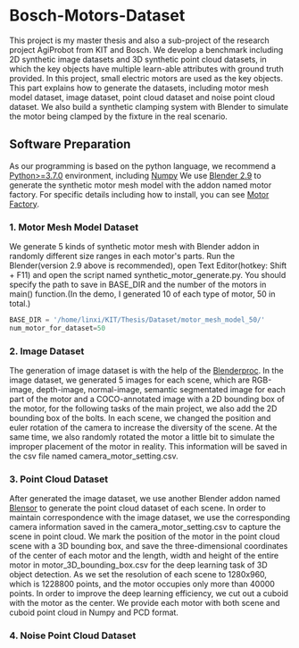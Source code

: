 # Bosch-Motors-Dataset
This project is my master thesis and also a sub-project of the research project AgiProbot from KIT and Bosch. We develop a benchmark including 2D synthetic image datasets and 3D synthetic point cloud datasets, in which the key objects have multiple learn-able attributes with ground truth provided. In this project, small electric motors are used as the key objects. This part explains how to generate the datasets, including motor mesh model dataset, image dataset, point cloud dataset and noise point cloud dataset. We also build a synthetic clamping system with Blender to simulate the motor being clamped by the fixture in the real scenario.
## Software Preparation
As our programming is based on the python language, we recommend a [Python>=3.7.0](https://www.python.org/) environment, including [Numpy](https://numpy.org/)
We use [Blender 2.9](https://www.blender.org/) to generate the synthetic motor mesh model with the addon named motor factory. For specific details including how to install, you can see [Motor Factory](https://github.com/cold-soda-jay/blenderMotorFactoryVer2.0). 
### 1. Motor Mesh Model Dataset
We generate 5 kinds of synthetic motor mesh with Blender addon in randomly different size ranges in each motor's parts. Run the Blender(version 2.9 above is recommended), open Text Editor(hotkey: Shift + F11) and open the script named synthetic_motor_generate.py. You should specify the path to save in BASE_DIR and the number of the motors in main() function.(In the demo, I generated 10 of each type of motor, 50 in total.) 
```python
BASE_DIR = '/home/linxi/KIT/Thesis/Dataset/motor_mesh_model_50/'
num_motor_for_dataset=50
```
### 2. Image Dataset 
The generation of image dataset is with the help of the [Blenderproc](https://github.com/DLR-RM/BlenderProc). In the image dataset, we generated 5 images for each scene, which are RGB-image, depth-image, normal-image, semantic segmentated image for each part of the motor and a COCO-annotated image with a 2D bounding box of the motor, for the following tasks of the main project, we also add the 2D bounding box of the bolts. In each scene, we changed the position and euler rotation of the camera to increase the diversity of the scene. At the same time, we also randomly rotated the motor a little bit to simulate the improper placement of the motor in reality. This information will be saved in the csv file named camera_motor_setting.csv.
### 3. Point Cloud Dataset
After generated the image dataset, we use another Blender addon named [Blensor](https://www.blensor.org/) to generate the point cloud dataset of each scene. In order to maintain correspondence with the image dataset, we use the corresponding camera information saved in the camera_motor_setting.csv to capture the scene in point cloud. We mark the position of the motor in the point cloud scene with a 3D bounding box, and save the three-dimensional coordinates of the center of each motor and the length, width and height of the entire motor in motor_3D_bounding_box.csv for the deep learning task of 3D object detection. As we set the resolution of each scene to 1280x960, which is 1228800 points, and the motor occupies only more than 40000 points. In order to improve the deep learning efficiency, we cut out a cuboid with the motor as the center. We provide each motor with both scene and cuboid point cloud in Numpy and PCD format.
### 4. Noise Point Cloud Dataset
